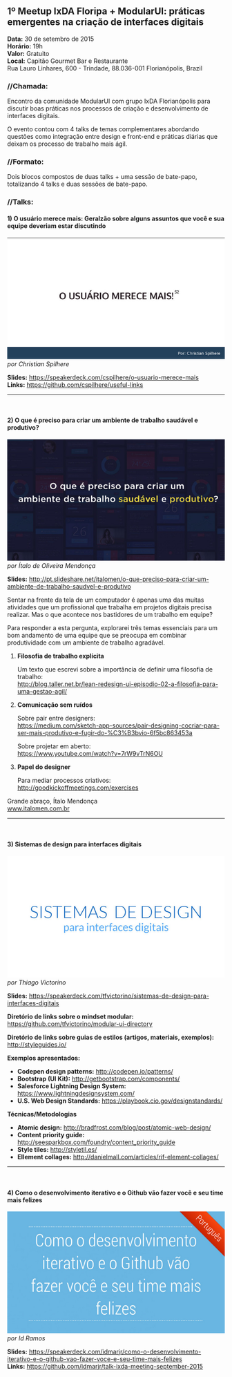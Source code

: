 ## 1º Meetup IxDA Floripa + ModularUI: práticas emergentes na criação de interfaces digitais

**Data:** 30 de setembro de 2015  
**Horário:** 19h  
**Valor:** Gratuito  
**Local:** Capitão Gourmet Bar e Restaurante  
Rua Lauro Linhares, 600 - Trindade, 88.036-001 Florianópolis, Brazil


### **//Chamada:**<br/>
Encontro da comunidade ModularUI com grupo IxDA Florianópolis para discutir boas práticas nos processos de criação e desenvolvimento de interfaces digitais.

O evento contou com 4 talks de temas complementares abordando questões como integração entre design e front-end e práticas diárias que deixam os processo de trabalho mais ágil.

### **//Formato:**<br/>
Dois blocos compostos de duas talks + uma sessão de bate-papo, totalizando 4 talks e duas sessões de bate-papo.


### **//Talks**:

#### 1) O usuário merece mais: Geralzão sobre alguns assuntos que você e sua equipe deveriam estar discutindo
![image](images/christian_talk_cover.jpg)  
*por Christian Spilhere*

**Slides:** https://speakerdeck.com/cspilhere/o-usuario-merece-mais  
**Links:** https://github.com/cspilhere/useful-links

***
<br/>

#### 2) O que é preciso para criar um ambiente de trabalho saudável e produtivo?
![image](images/italomen_talk_cover.jpg)  
*por Ítalo de Oliveira Mendonça*

**Slides:** http://pt.slideshare.net/italomen/o-que-preciso-para-criar-um-ambiente-de-trabalho-saudvel-e-produtivo  

Sentar na frente da tela de um computador é apenas uma das muitas atividades que um profissional que trabalha em projetos digitais precisa realizar. Mas o que acontece nos bastidores de um trabalho em equipe?

Para responder a esta pergunta, explorarei três temas essenciais para um bom andamento de uma equipe que se preocupa em combinar produtividade com um ambiente de trabalho agradável.

1. **Filosofia de trabalho explícita**

	Um texto que escrevi sobre a importância de definir uma filosofia de trabalho:  
http://blog.taller.net.br/lean-redesign-ui-episodio-02-a-filosofia-para-uma-gestao-agil/

2. **Comunicação sem ruídos**

	Sobre pair entre designers:  
https://medium.com/sketch-app-sources/pair-designing-cocriar-para-ser-mais-produtivo-e-fugir-do-%C3%B3bvio-6f5bc863453a

	Sobre projetar em aberto:  
https://www.youtube.com/watch?v=7rW9vTrN6OU

3. **Papel do designer**  

	Para mediar processos criativos:  
http://goodkickoffmeetings.com/exercises

Grande abraço, Ítalo Mendonça  
www.italomen.com.br


***
<br/>

#### 3) Sistemas de design para interfaces digitais
![image](images/thiago_talk_cover.jpg)  
*por Thiago Victorino*

**Slides:** https://speakerdeck.com/tfvictorino/sistemas-de-design-para-interfaces-digitais  

**Diretório de links sobre o mindset modular:** https://github.com/tfvictorino/modular-ui-directory

**Diretório de links sobre guias de estilos (artigos, materiais, exemplos):** http://styleguides.io/

**Exemplos apresentados:**

* **Codepen design patterns:** http://codepen.io/patterns/  
* **Bootstrap (UI Kit):** http://getbootstrap.com/components/  
* **Salesforce Lightning Design System:** https://www.lightningdesignsystem.com/  
* **U.S. Web Design Standards:** https://playbook.cio.gov/designstandards/

**Técnicas/Metodologias**

* **Atomic design:** http://bradfrost.com/blog/post/atomic-web-design/
* **Content priority guide:** http://seesparkbox.com/foundry/content_priority_guide
* **Style tiles:** http://styletil.es/
* **Ellement collages:** http://danielmall.com/articles/rif-element-collages/

***  
<br/>

#### 4) Como o desenvolvimento iterativo e o Github vão fazer você e seu time mais felizes  
![image](images/id_talk_cover.jpg)  
*por Id Ramos*

**Slides:** https://speakerdeck.com/idmarjr/como-o-desenvolvimento-iterativo-e-o-github-vao-fazer-voce-e-seu-time-mais-felizes  
**Links:** https://github.com/idmarjr/talk-ixda-meeting-september-2015
